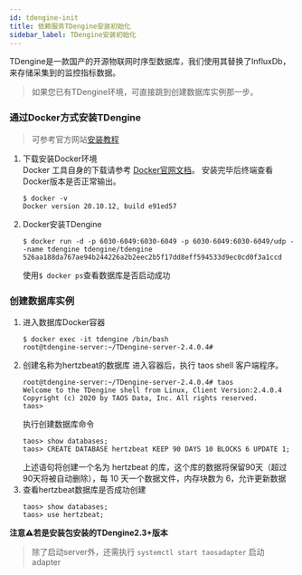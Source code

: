 ```yaml
---
id: tdengine-init  
title: 依赖服务TDengine安装初始化        
sidebar_label: TDengine安装初始化    
---
```

TDengine是一款国产的开源物联网时序型数据库，我们使用其替换了InfluxDb，来存储采集到的监控指标数据。

> 如果您已有TDengine环境，可直接跳到创建数据库实例那一步。

### 通过Docker方式安装TDengine 
> 可参考官方网站[安装教程](https://www.taosdata.com/docs/cn/v2.0/getting-started/docker)  
1. 下载安装Docker环境   
   Docker 工具自身的下载请参考 [Docker官网文档](https://docs.docker.com/get-docker/)。
   安装完毕后终端查看Docker版本是否正常输出。
   ```
   $ docker -v
   Docker version 20.10.12, build e91ed57
   ```
2. Docker安装TDengine
   ```
   $ docker run -d -p 6030-6049:6030-6049 -p 6030-6049:6030-6049/udp --name tdengine tdengine/tdengine
   526aa188da767ae94b244226a2b2eec2b5f17dd8eff594533d9ec0cd0f3a1ccd
   ```
   使用```$ docker ps```查看数据库是否启动成功

### 创建数据库实例    
1. 进入数据库Docker容器  
   ```
   $ docker exec -it tdengine /bin/bash
   root@tdengine-server:~/TDengine-server-2.4.0.4#
   ```
2. 创建名称为hertzbeat的数据库
   进入容器后，执行 taos shell 客户端程序。
   ```
   root@tdengine-server:~/TDengine-server-2.4.0.4# taos
   Welcome to the TDengine shell from Linux, Client Version:2.4.0.4
   Copyright (c) 2020 by TAOS Data, Inc. All rights reserved.
   taos>
   ```
   执行创建数据库命令
   ```
   taos> show databases;
   taos> CREATE DATABASE hertzbeat KEEP 90 DAYS 10 BLOCKS 6 UPDATE 1;
   ```
   上述语句将创建一个名为 hertzbeat 的库，这个库的数据将保留90天（超过90天将被自动删除），每 10 天一个数据文件，内存块数为 6，允许更新数据
3. 查看hertzbeat数据库是否成功创建
   ```
   taos> show databases;
   taos> use hertzbeat;
   ```

**注意⚠️若是安装包安装的TDengine2.3+版本**       
> 除了启动server外，还需执行 `systemctl start taosadapter` 启动 adapter    